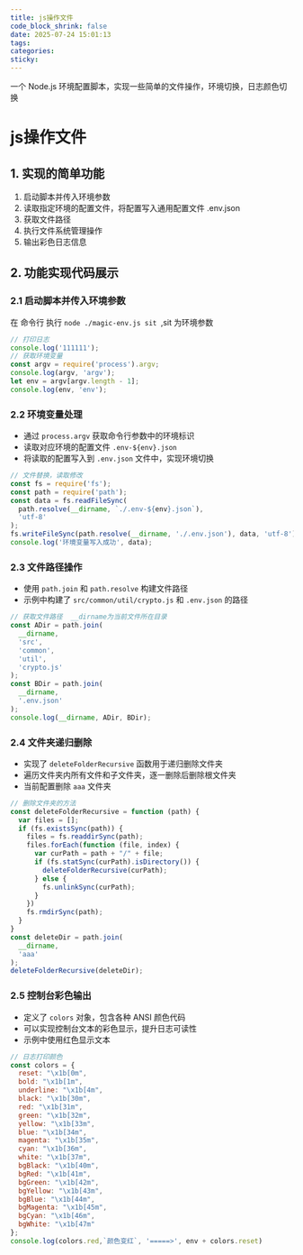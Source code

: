 ```yaml
---
title: js操作文件
code_block_shrink: false
date: 2025-07-24 15:01:13
tags:
categories:
sticky:
---
```

一个 Node.js 环境配置脚本，实现一些简单的文件操作，环境切换，日志颜色切换
<!-- more -->
# js操作文件

## 1. 实现的简单功能

1. 启动脚本并传入环境参数
2. 读取指定环境的配置文件，将配置写入通用配置文件 .env.json
3. 获取文件路径
4. 执行文件系统管理操作
5. 输出彩色日志信息

## 2. 功能实现代码展示

### 2.1  启动脚本并传入环境参数

在 命令行 执行 `node ./magic-env.js sit `,sit 为环境参数

```javascript
// 打印日志
console.log('111111');
// 获取环境变量
const argv = require('process').argv;
console.log(argv, 'argv');
let env = argv[argv.length - 1];
console.log(env, 'env');
```

### 2.2 环境变量处理
- 通过 `process.argv` 获取命令行参数中的环境标识
- 读取对应环境的配置文件 `.env-${env}.json`
- 将读取的配置写入到 `.env.json` 文件中，实现环境切换

```javascript
// 文件替换，读取修改
const fs = require('fs');
const path = require('path');
const data = fs.readFileSync(
  path.resolve(__dirname, `./.env-${env}.json`),
  'utf-8'
);
fs.writeFileSync(path.resolve(__dirname, './.env.json'), data, 'utf-8');
console.log('环境变量写入成功', data);
```

### 2.3 文件路径操作
- 使用 `path.join` 和 `path.resolve` 构建文件路径
- 示例中构建了 `src/common/util/crypto.js` 和 `.env.json` 的路径

```javascript
// 获取文件路径  __dirname为当前文件所在目录
const ADir = path.join(
  __dirname,
  'src',
  'common',
  'util',
  'crypto.js'
);
const BDir = path.join(
  __dirname,
  '.env.json'
);
console.log(__dirname, ADir, BDir);
```

### 2.4 文件夹递归删除
- 实现了 `deleteFolderRecursive` 函数用于递归删除文件夹
- 遍历文件夹内所有文件和子文件夹，逐一删除后删除根文件夹
- 当前配置删除 `aaa` 文件夹

```javascript
// 删除文件夹的方法
const deleteFolderRecursive = function (path) {
  var files = [];
  if (fs.existsSync(path)) {
    files = fs.readdirSync(path);
    files.forEach(function (file, index) {
      var curPath = path + "/" + file;
      if (fs.statSync(curPath).isDirectory()) {
        deleteFolderRecursive(curPath);
      } else {
        fs.unlinkSync(curPath);
      }
    })
    fs.rmdirSync(path);
  }
}
const deleteDir = path.join(
  __dirname,
  'aaa'
);
deleteFolderRecursive(deleteDir);
```

### 2.5 控制台彩色输出
- 定义了 `colors` 对象，包含各种 ANSI 颜色代码
- 可以实现控制台文本的彩色显示，提升日志可读性
- 示例中使用红色显示文本

```javascript
// 日志打印颜色
const colors = {
  reset: "\x1b[0m",
  bold: "\x1b[1m",
  underline: "\x1b[4m",
  black: "\x1b[30m",
  red: "\x1b[31m",
  green: "\x1b[32m",
  yellow: "\x1b[33m",
  blue: "\x1b[34m",
  magenta: "\x1b[35m",
  cyan: "\x1b[36m",
  white: "\x1b[37m",
  bgBlack: "\x1b[40m",
  bgRed: "\x1b[41m",
  bgGreen: "\x1b[42m",
  bgYellow: "\x1b[43m",
  bgBlue: "\x1b[44m",
  bgMagenta: "\x1b[45m",
  bgCyan: "\x1b[46m",
  bgWhite: "\x1b[47m"
};
console.log(colors.red,`颜色变红`, '=====>', env + colors.reset)
```
